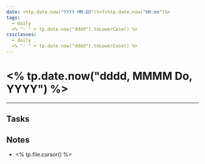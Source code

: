 ```yaml
---
date: <%tp.date.now("YYYY-MM-DD")%>T<%tp.date.now("HH:mm")%>
tags:
  - daily
  <% "- " + tp.date.now("dddd").toLowerCase() %>
cssclasses:
  - daily
  <% "- " + tp.date.now("dddd").toLowerCase() %>
---
```


# <% tp.date.now("dddd, MMMM Do, YYYY") %>

---

## Tasks

## Notes

- <% tp.file.cursor() %>

